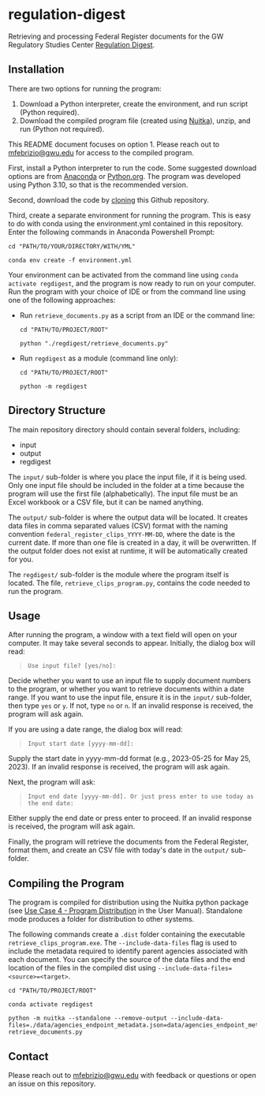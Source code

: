 # regulation-digest

Retrieving and processing Federal Register documents for the GW Regulatory Studies Center [Regulation Digest](https://regulatorystudies.columbian.gwu.edu/newsletters).

## Installation

There are two options for running the program:

  1. Download a Python interpreter, create the environment, and run script (Python required).
  2. Download the compiled program file (created using [Nuitka](https://nuitka.net/)), unzip, and run (Python not required).

This README document focuses on option 1. Please reach out to <mfebrizio@gwu.edu> for access to the compiled program.

First, install a Python interpreter to run the code. Some suggested download options are from [Anaconda](https://www.anaconda.com/download) or [Python.org](https://www.python.org/downloads/). The program was developed using Python 3.10, so that is the recommended version.

Second, download the code by [cloning](https://docs.github.com/en/repositories/creating-and-managing-repositories/cloning-a-repository) this Github repository.

Third, create a separate environment for running the program. This is easy to do with conda using the environment.yml contained in this repository. Enter the following commands in Anaconda Powershell Prompt:

```{cmd}
cd "PATH/TO/YOUR/DIRECTORY/WITH/YML"

conda env create -f environment.yml
```

Your environment can be activated from the command line using `conda activate regdigest`, and the program is now ready to run on your computer. Run the program with your choice of IDE or from the command line using one of the following approaches:

- Run `retrieve_documents.py` as a script from an IDE or the command line:

    ```{cmd}
    cd "PATH/TO/PROJECT/ROOT"

    python "./regdigest/retrieve_documents.py"
    ```

- Run `regdigest` as a module (command line only):

    ```{cmd}
    cd "PATH/TO/PROJECT/ROOT"

    python -m regdigest
    ```

## Directory Structure

The main repository directory should contain several folders, including:

- input
- output
- regdigest

The `input/` sub-folder is where you place the input file, if it is being used. Only one input file should be included in the folder at a time because the program will use the first file (alphabetically). The input file must be an Excel workbook or a CSV file, but it can be named anything.

The `output/` sub-folder is where the output data will be located. It creates data files in comma separated values (CSV) format with the naming convention `federal_register_clips_YYYY-MM-DD`, where the date is the current date. If more than one file is created in a day, it will be overwritten. If the output folder does not exist at runtime, it will be automatically created for you.

The `regdigest/` sub-folder is the module where the program itself is located. The file, `retrieve_clips_program.py`, contains the code needed to run the program.

## Usage

After running the program, a window with a text field will open on your computer. It may take several seconds to appear. Initially, the dialog box will read:
> `Use input file? [yes/no]:`

Decide whether you want to use an input file to supply document numbers to the program, or whether you want to retrieve documents within a date range. If you want to use the input file, ensure it is in the `input/` sub-folder, then type `yes` or `y`. If not, type `no` or `n`. If an invalid response is received, the program will ask again.

If you are using a date range, the dialog box will read:
> `Input start date [yyyy-mm-dd]:`

Supply the start date in yyyy-mm-dd format (e.g., 2023-05-25 for May 25, 2023). If an invalid response is received, the program will ask again.

Next, the program will ask:
> `Input end date [yyyy-mm-dd]. Or just press enter to use today as the end date:`

Either supply the end date or press enter to proceed. If an invalid response is received, the program will ask again.

Finally, the program will retrieve the documents from the Federal Register, format them, and create an CSV file with today's date in the `output/` sub-folder.

## Compiling the Program

The program is compiled for distribution using the Nuitka python package (see [Use Case 4 - Program Distribution](https://nuitka.net/doc/user-manual.html#use-case-4-program-distribution) in the User Manual). Standalone mode produces a folder for distribution to other systems.

The following commands create a `.dist` folder containing the executable `retrieve_clips_program.exe`. The `--include-data-files` flag is used to include the metadata required to identify parent agencies associated with each document. You can specify the source of the data files and the end location of the files in the compiled dist using `--include-data-files=<source>=<target>`.

```{cmd}
cd "PATH/TO/PROJECT/ROOT"

conda activate regdigest

python -m nuitka --standalone --remove-output --include-data-files=./data/agencies_endpoint_metadata.json=data/agencies_endpoint_metadata.json retrieve_documents.py
```

## Contact

Please reach out to <mfebrizio@gwu.edu> with feedback or questions or open an issue on this repository.

